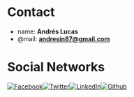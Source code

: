 # Contact

- name: **Andrés Lucas**
- @mail: **[andresin87@gmail.com](andresin87@gmail.com)**

# Social Networks
[![Facebook](https://gitcdn.xyz/repo/andresin87/d3-ebook/master/assets/facebook-square.svg)](https://www.facebook.com/andresin87)[![Twitter](https://gitcdn.xyz/repo/andresin87/d3-ebook/master/assets/twitter-square.svg)](https://twitter.com/andresin87)[![LinkedIn](https://gitcdn.xyz/repo/andresin87/d3-ebook/master/assets/linkedin-square.svg)](https://www.linkedin.com/in/andrés-lucas-enciso-17446131)[![Github](https://gitcdn.xyz/repo/andresin87/d3-ebook/master/assets/github-square.svg)](https://github.com/andresin87/)